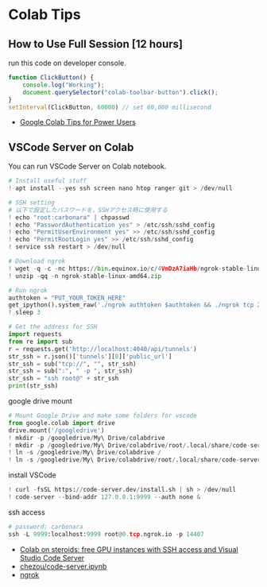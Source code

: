 # Colab Tips

## How to Use Full Session [12 hours]

run this code on developer console.

```js
function ClickButton() {
    console.log("Working");
    document.querySelector("colab-toolbar-button").click();
}
setInterval(ClickButton, 60000) // set 60,000 millisecond
```

- [Google Colab Tips for Power Users](https://madewithml.com/projects/1609/google-colab-tips-for-power-users/)

## VSCode Server on Colab

You can run VSCode Server on Colab notebook.

```python
# Install useful stuff
! apt install --yes ssh screen nano htop ranger git > /dev/null

# SSH setting
# 以下で設定したパスワードを、SSHアクセス時に使用する
! echo "root:carbonara" | chpasswd
! echo "PasswordAuthentication yes" > /etc/ssh/sshd_config
! echo "PermitUserEnvironment yes" >> /etc/ssh/sshd_config
! echo "PermitRootLogin yes" >> /etc/ssh/sshd_config
! service ssh restart > /dev/null

# Download ngrok
! wget -q -c -nc https://bin.equinox.io/c/4VmDzA7iaHb/ngrok-stable-linux-amd64.zip
! unzip -qq -n ngrok-stable-linux-amd64.zip

# Run ngrok
authtoken = "PUT_YOUR_TOKEN_HERE"
get_ipython().system_raw('./ngrok authtoken $authtoken && ./ngrok tcp 22 &')
! sleep 3

# Get the address for SSH
import requests
from re import sub
r = requests.get('http://localhost:4040/api/tunnels')
str_ssh = r.json()['tunnels'][0]['public_url']
str_ssh = sub("tcp://", "", str_ssh)
str_ssh = sub(":", " -p ", str_ssh)
str_ssh = "ssh root@" + str_ssh
print(str_ssh)
```

google drive mount

```python
# Mount Google Drive and make some folders for vscode
from google.colab import drive
drive.mount('/googledrive')
! mkdir -p /googledrive/My\ Drive/colabdrive
! mkdir -p /googledrive/My\ Drive/colabdrive/root/.local/share/code-server
! ln -s /googledrive/My\ Drive/colabdrive /
! ln -s /googledrive/My\ Drive/colabdrive/root/.local/share/code-server /root/.local/share/
```

install VSCode

```python
! curl -fsSL https://code-server.dev/install.sh | sh > /dev/null
! code-server --bind-addr 127.0.0.1:9999 --auth none &
```

ssh access

```python
# password: carbonara
ssh -L 9999:localhost:9999 root@0.tcp.ngrok.io -p 14407
```

- [Colab on steroids: free GPU instances with SSH access and Visual Studio Code Server](https://towardsdatascience.com/colab-free-gpu-ssh-visual-studio-code-server-36fe1d3c5243)
- [chezou/code-server.ipynb](https://gist.github.com/chezou/858d663381625c9bb1c868e0c95969c6)
- [ngrok](https://dashboard.ngrok.com/get-started/setup)
